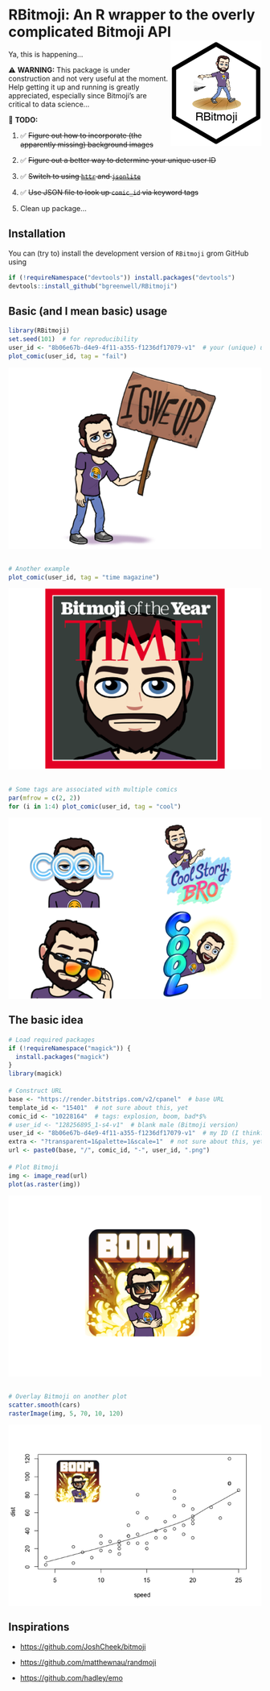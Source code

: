 RBitmoji: An R wrapper to the overly complicated Bitmoji API <img src="tools/RBitmoji-logo.png" align="right" />
================================================================================================================

Ya, this is happening…

⚠️ **WARNING:** This package is under construction and not very useful
at the moment. Help getting it up and running is greatly appreciated,
especially since Bitmoji’s are critical to data science…

📝 **TODO:**

1.  ✅ ~~Figure out how to incorporate (the apparently missing)
    background images~~

2.  ✅ ~~Figure out a better way to determine your unique user ID~~

3.  ✅ ~~Switch to using
    [`httr`](https://cran.r-project.org/package=httr) and
    [`jsonlite`](https://cran.r-project.org/package=jsonlite)~~

4.  ✅ ~~Use JSON file to look up `comic_id` via keyword tags~~

5.  Clean up package…

Installation
------------

You can (try to) install the development version of `RBitmoji` grom
GitHub using

``` r
if (!requireNamespace("devtools")) install.packages("devtools")
devtools::install_github("bgreenwell/RBitmoji")
```

Basic (and I mean basic) usage
------------------------------

``` r
library(RBitmoji)
set.seed(101)  # for reproducibility
user_id <- "8b06e67b-d4e9-4f11-a355-f1236df17079-v1"  # your (unique) user ID
plot_comic(user_id, tag = "fail")
```

<img src="tools/README-unnamed-chunk-2-1.png" style="display: block; margin: auto;" />

``` r

# Another example
plot_comic(user_id, tag = "time magazine")
```

<img src="tools/README-unnamed-chunk-2-2.png" style="display: block; margin: auto;" />

``` r

# Some tags are associated with multiple comics
par(mfrow = c(2, 2))
for (i in 1:4) plot_comic(user_id, tag = "cool")
```

<img src="tools/README-unnamed-chunk-2-3.png" style="display: block; margin: auto;" />

The basic idea
--------------

``` r
# Load required packages
if (!requireNamespace("magick")) {
  install.packages("magick")
}
library(magick)

# Construct URL
base <- "https://render.bitstrips.com/v2/cpanel"  # base URL
template_id <- "15401"  # not sure about this, yet
comic_id <- "10228164"  # tags: explosion, boom, bad*$%
# user_id <- "128256895_1-s4-v1"  # blank male (Bitmoji version)
user_id <- "8b06e67b-d4e9-4f11-a355-f1236df17079-v1"  # my ID (I think?)
extra <- "?transparent=1&palette=1&scale=1"  # not sure about this, yet
url <- paste0(base, "/", comic_id, "-", user_id, ".png")

# Plot Bitmoji
img <- image_read(url)
plot(as.raster(img))
```

<img src="tools/README-unnamed-chunk-3-1.png" style="display: block; margin: auto;" />

``` r

# Overlay Bitmoji on another plot
scatter.smooth(cars)
rasterImage(img, 5, 70, 10, 120)
```

<img src="tools/README-unnamed-chunk-3-2.png" style="display: block; margin: auto;" />

Inspirations
------------

-   <https://github.com/JoshCheek/bitmoji>

-   <https://github.com/matthewnau/randmoji>

-   <https://github.com/hadley/emo>
